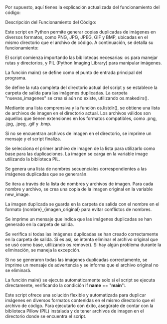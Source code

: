 Por supuesto, aquí tienes la explicación actualizada del funcionamiento del código:

Descripción del Funcionamiento del Código:

Este script en Python permite generar copias duplicadas de imágenes en diversos formatos, como PNG, JPG, JPEG, GIF y BMP, ubicadas en el mismo directorio que el archivo de código. A continuación, se detalla su funcionamiento:

El script comienza importando las bibliotecas necesarias: os para manejar rutas y directorios, y PIL (Python Imaging Library) para manipular imágenes.

La función main() se define como el punto de entrada principal del programa.

Se define la ruta completa del directorio actual del script y se establece la carpeta de salida para las imágenes duplicadas. La carpeta "nuevas_imagenes" se crea si aún no existe, utilizando os.makedirs().

Mediante una lista comprensiva y la función os.listdir(), se obtiene una lista de archivos de imagen en el directorio actual. Los archivos válidos son aquellos que tienen extensiones en los formatos compatibles, como .png, .jpg, .jpeg, .gif y .bmp.

Si no se encuentran archivos de imagen en el directorio, se imprime un mensaje y el script finaliza.

Se selecciona el primer archivo de imagen de la lista para utilizarlo como base para las duplicaciones. La imagen se carga en la variable image utilizando la biblioteca PIL.

Se genera una lista de nombres secuenciales correspondientes a las imágenes duplicadas que se generarán.

Se itera a través de la lista de nombres y archivos de imagen. Para cada nombre y archivo, se crea una copia de la imagen original en la variable new_image.

La imagen duplicada se guarda en la carpeta de salida con el nombre en el formato {nombre}_{imagen_original} para evitar conflictos de nombres.

Se imprime un mensaje que indica que las imágenes duplicadas se han generado en la carpeta de salida.

Se verifica si todas las imágenes duplicadas se han creado correctamente en la carpeta de salida. Si es así, se intenta eliminar el archivo original que se usó como base, utilizando os.remove(). Si hay algún problema durante la eliminación, se maneja la excepción.

Si no se generaron todas las imágenes duplicadas correctamente, se imprime un mensaje de advertencia y se informa que el archivo original no se eliminará.

La función main() se ejecuta automáticamente solo si el script se ejecuta directamente, verificando la condición if __name__ == "__main__":.

Este script ofrece una solución flexible y automatizada para duplicar imágenes en diversos formatos contenidas en el mismo directorio que el archivo de código. Para ejecutarlo con éxito, asegúrate de contar con la biblioteca Pillow (PIL) instalada y de tener archivos de imagen en el directorio donde se encuentra el script.
